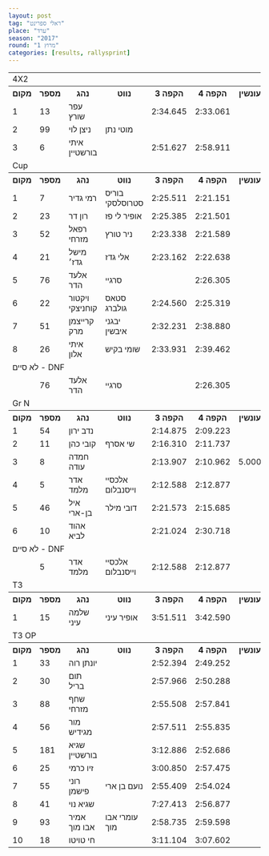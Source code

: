 ```yaml
---
layout: post
tag: "ראלי ספרינט"
place: "ערד"
season: "2017"
round: "מרוץ 1"
categories: [results, rallysprint]
---
```

<table class="line_color big_table">
    <tr>
        <td colspan="99" class="title_font">4X2</td>
    </tr>
    <tr class="rnkh_bkcolor">
        <th class="rnkh_font">מקום</th>
        <th class="rnkh_font">מספר</th>
        <th class="rnkh_font">נהג</th>
        <th class="rnkh_font">נווט</th>
        <th class="rnkh_font">הקפה 3</th>
        <th class="rnkh_font">הקפה 4</th>
        <th class="rnkh_font">עונשין</th>
        <th class="rnkh_font">הקפה 5</th>
        <th class="rnkh_font">עונשין</th>
        <th class="rnkh_font">זמן</th>
        <th class="rnkh_font">פער</th>
    </tr>
    <tr class="rnk_bkcolor">
        <td class="rnk_font">1</td>
        <td class="rnk_font">13</td>
        <td class="rnk_font">עפר שורץ</td>
        <td class="rnk_font"></td>
        <td class="rnk_font">2:34.645</td>
        <td class="rnk_font">2:33.061</td>
        <td class="rnk_font"></td>
        <td class="rnk_font">2:38.096</td>
        <td class="rnk_font"></td>
        <td class="rnk_font">2:33.061</td>
        <td class="rnk_font"></td>
    </tr>
    <tr class="rnk_bkcolor">
        <td class="rnk_font">2</td>
        <td class="rnk_font">99</td>
        <td class="rnk_font">ניצן לוי</td>
        <td class="rnk_font">מוטי נתן</td>
        <td class="rnk_font"></td>
        <td class="rnk_font"></td>
        <td class="rnk_font"></td>
        <td class="rnk_font">2:36.522</td>
        <td class="rnk_font"></td>
        <td class="rnk_font">2:36.522</td>
        <td class="rnk_font">3.461</td>
    </tr>
    <tr class="rnk_bkcolor">
        <td class="rnk_font">3</td>
        <td class="rnk_font">6</td>
        <td class="rnk_font">איתי בורשטיין</td>
        <td class="rnk_font"></td>
        <td class="rnk_font">2:51.627</td>
        <td class="rnk_font">2:58.911</td>
        <td class="rnk_font"></td>
        <td class="rnk_font">2:49.245</td>
        <td class="rnk_font"></td>
        <td class="rnk_font">2:49.245</td>
        <td class="rnk_font">16.184</td>
    </tr>
    <tr>
        <td colspan="99" class="title_font">Cup</td>
    </tr>
    <tr class="rnkh_bkcolor">
        <th class="rnkh_font">מקום</th>
        <th class="rnkh_font">מספר</th>
        <th class="rnkh_font">נהג</th>
        <th class="rnkh_font">נווט</th>
        <th class="rnkh_font">הקפה 3</th>
        <th class="rnkh_font">הקפה 4</th>
        <th class="rnkh_font">עונשין</th>
        <th class="rnkh_font">הקפה 5</th>
        <th class="rnkh_font">עונשין</th>
        <th class="rnkh_font">זמן</th>
        <th class="rnkh_font">פער</th>
    </tr>
    <tr class="rnk_bkcolor">
        <td class="rnk_font">1</td>
        <td class="rnk_font">7</td>
        <td class="rnk_font">רמי גדיר</td>
        <td class="rnk_font">בוריס סטרוסלסקי</td>
        <td class="rnk_font">2:25.511</td>
        <td class="rnk_font">2:21.151</td>
        <td class="rnk_font"></td>
        <td class="rnk_font">2:18.589</td>
        <td class="rnk_font"></td>
        <td class="rnk_font">2:18.589</td>
        <td class="rnk_font"></td>
    </tr>
    <tr class="rnk_bkcolor">
        <td class="rnk_font">2</td>
        <td class="rnk_font">23</td>
        <td class="rnk_font">רון דר</td>
        <td class="rnk_font">אופיר לי פז</td>
        <td class="rnk_font">2:25.385</td>
        <td class="rnk_font">2:21.501</td>
        <td class="rnk_font"></td>
        <td class="rnk_font">2:18.637</td>
        <td class="rnk_font"></td>
        <td class="rnk_font">2:18.637</td>
        <td class="rnk_font">0.048</td>
    </tr>
    <tr class="rnk_bkcolor">
        <td class="rnk_font">3</td>
        <td class="rnk_font">52</td>
        <td class="rnk_font">רפאל מזרחי</td>
        <td class="rnk_font">ניר טורץ</td>
        <td class="rnk_font">2:23.338</td>
        <td class="rnk_font">2:21.589</td>
        <td class="rnk_font"></td>
        <td class="rnk_font">2:18.960</td>
        <td class="rnk_font"></td>
        <td class="rnk_font">2:18.960</td>
        <td class="rnk_font">0.371</td>
    </tr>
    <tr class="rnk_bkcolor">
        <td class="rnk_font">4</td>
        <td class="rnk_font">21</td>
        <td class="rnk_font">מישל גדז׳</td>
        <td class="rnk_font">אלי גדז</td>
        <td class="rnk_font">2:23.162</td>
        <td class="rnk_font">2:22.638</td>
        <td class="rnk_font"></td>
        <td class="rnk_font">2:19.280</td>
        <td class="rnk_font"></td>
        <td class="rnk_font">2:19.280</td>
        <td class="rnk_font">0.691</td>
    </tr>
    <tr class="rnk_bkcolor">
        <td class="rnk_font">5</td>
        <td class="rnk_font">76</td>
        <td class="rnk_font">אלעד הדר</td>
        <td class="rnk_font">סרגיי</td>
        <td class="rnk_font"></td>
        <td class="rnk_font">2:26.305</td>
        <td class="rnk_font"></td>
        <td class="rnk_font">2:21.068</td>
        <td class="rnk_font"></td>
        <td class="rnk_font">2:21.068</td>
        <td class="rnk_font">2.479</td>
    </tr>
    <tr class="rnk_bkcolor">
        <td class="rnk_font">6</td>
        <td class="rnk_font">22</td>
        <td class="rnk_font">ויקטור קוחניצקי</td>
        <td class="rnk_font">סטאס גולברג</td>
        <td class="rnk_font">2:24.560</td>
        <td class="rnk_font">2:25.319</td>
        <td class="rnk_font"></td>
        <td class="rnk_font">2:26.824</td>
        <td class="rnk_font"></td>
        <td class="rnk_font">2:24.560</td>
        <td class="rnk_font">5.971</td>
    </tr>
    <tr class="rnk_bkcolor">
        <td class="rnk_font">7</td>
        <td class="rnk_font">51</td>
        <td class="rnk_font">קרייצמן מרק</td>
        <td class="rnk_font">יבגני איבשין</td>
        <td class="rnk_font">2:32.231</td>
        <td class="rnk_font">2:38.880</td>
        <td class="rnk_font"></td>
        <td class="rnk_font">2:32.412</td>
        <td class="rnk_font"></td>
        <td class="rnk_font">2:32.231</td>
        <td class="rnk_font">13.642</td>
    </tr>
    <tr class="rnk_bkcolor">
        <td class="rnk_font">8</td>
        <td class="rnk_font">26</td>
        <td class="rnk_font">איתי אלון</td>
        <td class="rnk_font">שומי בקיש</td>
        <td class="rnk_font">2:33.931</td>
        <td class="rnk_font">2:39.462</td>
        <td class="rnk_font"></td>
        <td class="rnk_font"></td>
        <td class="rnk_font"></td>
        <td class="rnk_font">2:33.931</td>
        <td class="rnk_font">15.342</td>
    </tr>
    <tr>
        <td colspan="99" class="subtitle_font">לא סיים - DNF</td>
    </tr>
    <tr class="rnk_bkcolor">
        <td class="rnk_font"></td>
        <td class="rnk_font">76</td>
        <td class="rnk_font">אלעד הדר</td>
        <td class="rnk_font">סרגיי</td>
        <td class="rnk_font"></td>
        <td class="rnk_font">2:26.305</td>
        <td class="rnk_font"></td>
        <td class="rnk_font">2:21.068</td>
        <td class="rnk_font"></td>
        <td class="rnk_font"></td>
        <td class="rnk_font"></td>
    </tr>
    <tr>
        <td colspan="99" class="title_font">Gr N</td>
    </tr>
    <tr class="rnkh_bkcolor">
        <th class="rnkh_font">מקום</th>
        <th class="rnkh_font">מספר</th>
        <th class="rnkh_font">נהג</th>
        <th class="rnkh_font">נווט</th>
        <th class="rnkh_font">הקפה 3</th>
        <th class="rnkh_font">הקפה 4</th>
        <th class="rnkh_font">עונשין</th>
        <th class="rnkh_font">הקפה 5</th>
        <th class="rnkh_font">עונשין</th>
        <th class="rnkh_font">זמן</th>
        <th class="rnkh_font">פער</th>
    </tr>
    <tr class="rnk_bkcolor">
        <td class="rnk_font">1</td>
        <td class="rnk_font">54</td>
        <td class="rnk_font">נדב ירון</td>
        <td class="rnk_font"></td>
        <td class="rnk_font">2:14.875</td>
        <td class="rnk_font">2:09.223</td>
        <td class="rnk_font"></td>
        <td class="rnk_font">2:18.115</td>
        <td class="rnk_font"></td>
        <td class="rnk_font">2:09.223</td>
        <td class="rnk_font"></td>
    </tr>
    <tr class="rnk_bkcolor">
        <td class="rnk_font">2</td>
        <td class="rnk_font">11</td>
        <td class="rnk_font">קובי כהן</td>
        <td class="rnk_font">שי אסרף</td>
        <td class="rnk_font">2:16.310</td>
        <td class="rnk_font">2:11.737</td>
        <td class="rnk_font"></td>
        <td class="rnk_font">2:12.894</td>
        <td class="rnk_font"></td>
        <td class="rnk_font">2:11.737</td>
        <td class="rnk_font">2.514</td>
    </tr>
    <tr class="rnk_bkcolor">
        <td class="rnk_font">3</td>
        <td class="rnk_font">8</td>
        <td class="rnk_font">חמדה עודה</td>
        <td class="rnk_font"></td>
        <td class="rnk_font">2:13.907</td>
        <td class="rnk_font">2:10.962</td>
        <td class="rnk_font">5.000</td>
        <td class="rnk_font">2:11.778</td>
        <td class="rnk_font"></td>
        <td class="rnk_font">2:11.778</td>
        <td class="rnk_font">2.555</td>
    </tr>
    <tr class="rnk_bkcolor">
        <td class="rnk_font">4</td>
        <td class="rnk_font">5</td>
        <td class="rnk_font">אדר מלמד</td>
        <td class="rnk_font">אלכסיי וייסנבלום</td>
        <td class="rnk_font">2:12.588</td>
        <td class="rnk_font">2:12.877</td>
        <td class="rnk_font"></td>
        <td class="rnk_font"></td>
        <td class="rnk_font"></td>
        <td class="rnk_font">2:12.588</td>
        <td class="rnk_font">3.365</td>
    </tr>
    <tr class="rnk_bkcolor">
        <td class="rnk_font">5</td>
        <td class="rnk_font">46</td>
        <td class="rnk_font">איל בן-ארי</td>
        <td class="rnk_font">דובי מילר</td>
        <td class="rnk_font">2:21.573</td>
        <td class="rnk_font">2:15.685</td>
        <td class="rnk_font"></td>
        <td class="rnk_font">2:14.315</td>
        <td class="rnk_font"></td>
        <td class="rnk_font">2:14.315</td>
        <td class="rnk_font">5.092</td>
    </tr>
    <tr class="rnk_bkcolor">
        <td class="rnk_font">6</td>
        <td class="rnk_font">10</td>
        <td class="rnk_font">אהוד לביא</td>
        <td class="rnk_font"></td>
        <td class="rnk_font">2:21.024</td>
        <td class="rnk_font">2:30.718</td>
        <td class="rnk_font"></td>
        <td class="rnk_font"></td>
        <td class="rnk_font"></td>
        <td class="rnk_font">2:21.024</td>
        <td class="rnk_font">11.801</td>
    </tr>
    <tr>
        <td colspan="99" class="subtitle_font">לא סיים - DNF</td>
    </tr>
    <tr class="rnk_bkcolor">
        <td class="rnk_font"></td>
        <td class="rnk_font">5</td>
        <td class="rnk_font">אדר מלמד</td>
        <td class="rnk_font">אלכסיי וייסנבלום</td>
        <td class="rnk_font">2:12.588</td>
        <td class="rnk_font">2:12.877</td>
        <td class="rnk_font"></td>
        <td class="rnk_font"></td>
        <td class="rnk_font"></td>
        <td class="rnk_font"></td>
        <td class="rnk_font"></td>
    </tr>
    <tr>
        <td colspan="99" class="title_font">T3</td>
    </tr>
    <tr class="rnkh_bkcolor">
        <th class="rnkh_font">מקום</th>
        <th class="rnkh_font">מספר</th>
        <th class="rnkh_font">נהג</th>
        <th class="rnkh_font">נווט</th>
        <th class="rnkh_font">הקפה 3</th>
        <th class="rnkh_font">הקפה 4</th>
        <th class="rnkh_font">עונשין</th>
        <th class="rnkh_font">הקפה 5</th>
        <th class="rnkh_font">עונשין</th>
        <th class="rnkh_font">זמן</th>
        <th class="rnkh_font">פער</th>
    </tr>
    <tr class="rnk_bkcolor">
        <td class="rnk_font">1</td>
        <td class="rnk_font">15</td>
        <td class="rnk_font">שלמה עיני</td>
        <td class="rnk_font">אופיר עיני</td>
        <td class="rnk_font">3:51.511</td>
        <td class="rnk_font">3:42.590</td>
        <td class="rnk_font"></td>
        <td class="rnk_font">3:38.998</td>
        <td class="rnk_font"></td>
        <td class="rnk_font">3:38.998</td>
        <td class="rnk_font"></td>
    </tr>
    <tr>
        <td colspan="99" class="title_font">T3 OP</td>
    </tr>
    <tr class="rnkh_bkcolor">
        <th class="rnkh_font">מקום</th>
        <th class="rnkh_font">מספר</th>
        <th class="rnkh_font">נהג</th>
        <th class="rnkh_font">נווט</th>
        <th class="rnkh_font">הקפה 3</th>
        <th class="rnkh_font">הקפה 4</th>
        <th class="rnkh_font">עונשין</th>
        <th class="rnkh_font">הקפה 5</th>
        <th class="rnkh_font">עונשין</th>
        <th class="rnkh_font">זמן</th>
        <th class="rnkh_font">פער</th>
    </tr>
    <tr class="rnk_bkcolor">
        <td class="rnk_font">1</td>
        <td class="rnk_font">33</td>
        <td class="rnk_font">יונתן רוה</td>
        <td class="rnk_font"></td>
        <td class="rnk_font">2:52.394</td>
        <td class="rnk_font">2:49.252</td>
        <td class="rnk_font"></td>
        <td class="rnk_font">2:55.525</td>
        <td class="rnk_font"></td>
        <td class="rnk_font">2:49.252</td>
        <td class="rnk_font"></td>
    </tr>
    <tr class="rnk_bkcolor">
        <td class="rnk_font">2</td>
        <td class="rnk_font">30</td>
        <td class="rnk_font">תום בריל</td>
        <td class="rnk_font"></td>
        <td class="rnk_font">2:57.966</td>
        <td class="rnk_font">2:50.288</td>
        <td class="rnk_font"></td>
        <td class="rnk_font">2:48.088</td>
        <td class="rnk_font">5.000</td>
        <td class="rnk_font">2:50.288</td>
        <td class="rnk_font">1.036</td>
    </tr>
    <tr class="rnk_bkcolor">
        <td class="rnk_font">3</td>
        <td class="rnk_font">88</td>
        <td class="rnk_font">שחף מזרחי</td>
        <td class="rnk_font"></td>
        <td class="rnk_font">2:55.508</td>
        <td class="rnk_font">2:57.841</td>
        <td class="rnk_font"></td>
        <td class="rnk_font">2:51.567</td>
        <td class="rnk_font"></td>
        <td class="rnk_font">2:51.567</td>
        <td class="rnk_font">2.315</td>
    </tr>
    <tr class="rnk_bkcolor">
        <td class="rnk_font">4</td>
        <td class="rnk_font">56</td>
        <td class="rnk_font">מור מגידיש</td>
        <td class="rnk_font"></td>
        <td class="rnk_font">2:57.511</td>
        <td class="rnk_font">2:55.835</td>
        <td class="rnk_font"></td>
        <td class="rnk_font">2:51.723</td>
        <td class="rnk_font"></td>
        <td class="rnk_font">2:51.723</td>
        <td class="rnk_font">2.471</td>
    </tr>
    <tr class="rnk_bkcolor">
        <td class="rnk_font">5</td>
        <td class="rnk_font">181</td>
        <td class="rnk_font">שגיא בורשטיין</td>
        <td class="rnk_font"></td>
        <td class="rnk_font">3:12.886</td>
        <td class="rnk_font">2:52.686</td>
        <td class="rnk_font"></td>
        <td class="rnk_font">2:51.878</td>
        <td class="rnk_font"></td>
        <td class="rnk_font">2:51.878</td>
        <td class="rnk_font">2.626</td>
    </tr>
    <tr class="rnk_bkcolor">
        <td class="rnk_font">6</td>
        <td class="rnk_font">25</td>
        <td class="rnk_font">זיו כרמי</td>
        <td class="rnk_font"></td>
        <td class="rnk_font">3:00.850</td>
        <td class="rnk_font">2:57.475</td>
        <td class="rnk_font"></td>
        <td class="rnk_font">2:52.215</td>
        <td class="rnk_font"></td>
        <td class="rnk_font">2:52.215</td>
        <td class="rnk_font">2.963</td>
    </tr>
    <tr class="rnk_bkcolor">
        <td class="rnk_font">7</td>
        <td class="rnk_font">55</td>
        <td class="rnk_font">רוני פישמן</td>
        <td class="rnk_font">נועם בן ארי</td>
        <td class="rnk_font">2:55.409</td>
        <td class="rnk_font">2:54.024</td>
        <td class="rnk_font"></td>
        <td class="rnk_font">3:05.965</td>
        <td class="rnk_font"></td>
        <td class="rnk_font">2:54.024</td>
        <td class="rnk_font">4.772</td>
    </tr>
    <tr class="rnk_bkcolor">
        <td class="rnk_font">8</td>
        <td class="rnk_font">41</td>
        <td class="rnk_font">שגיא נוי</td>
        <td class="rnk_font"></td>
        <td class="rnk_font">7:27.413</td>
        <td class="rnk_font">2:56.877</td>
        <td class="rnk_font"></td>
        <td class="rnk_font">7:52.804</td>
        <td class="rnk_font"></td>
        <td class="rnk_font">2:56.877</td>
        <td class="rnk_font">7.625</td>
    </tr>
    <tr class="rnk_bkcolor">
        <td class="rnk_font">9</td>
        <td class="rnk_font">93</td>
        <td class="rnk_font">אמיר אבו מוך</td>
        <td class="rnk_font">עומרי אבו מוך</td>
        <td class="rnk_font">2:58.735</td>
        <td class="rnk_font">2:59.598</td>
        <td class="rnk_font"></td>
        <td class="rnk_font">2:59.594</td>
        <td class="rnk_font"></td>
        <td class="rnk_font">2:58.735</td>
        <td class="rnk_font">9.483</td>
    </tr>
    <tr class="rnk_bkcolor">
        <td class="rnk_font">10</td>
        <td class="rnk_font">18</td>
        <td class="rnk_font">חי טויטו</td>
        <td class="rnk_font"></td>
        <td class="rnk_font">3:11.104</td>
        <td class="rnk_font">3:07.602</td>
        <td class="rnk_font"></td>
        <td class="rnk_font">2:59.795</td>
        <td class="rnk_font"></td>
        <td class="rnk_font">2:59.795</td>
        <td class="rnk_font">10.543</td>
    </tr>
</table>
